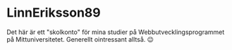 # LinnEriksson89
 
Det här är ett "skolkonto" för mina studier på Webbutvecklingsprogrammet på Mittuniversitetet. Generellt ointressant alltså. :wink:
